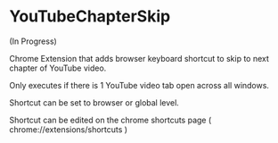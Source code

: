 # YouTubeChapterSkip

(In Progress)
 
Chrome Extension that adds browser keyboard shortcut to skip to next chapter of YouTube video. 

Only executes if there is 1 YouTube video tab open across all windows. 

Shortcut can be set to browser or global level. 

Shortcut can be edited on the chrome shortcuts page ( chrome://extensions/shortcuts )
